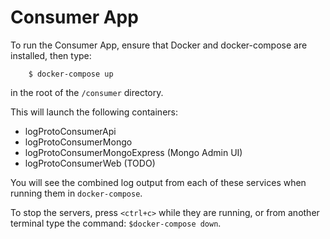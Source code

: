 # Consumer App
 
To run the Consumer App, ensure that Docker and docker-compose are installed, then type:
```
    $ docker-compose up
 ``` 

in the root of the `/consumer` directory.

This will launch the following containers:
* logProtoConsumerApi
* logProtoConsumerMongo
* logProtoConsumerMongoExpress (Mongo Admin UI)
* logProtoConsumerWeb (TODO)

You will see the combined log output from each of these services when running them in `docker-compose`. 

To stop the servers, press `<ctrl+c>` while they are running, or from another terminal type the command: `$docker-compose down`.
 
